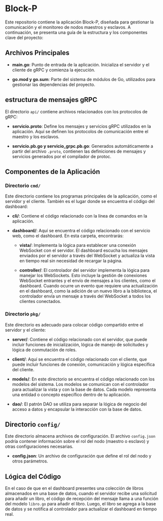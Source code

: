 # Block-P

Este repositorio contiene la aplicación Block-P, diseñada para gestionar la comunicación y el monitoreo de nodos maestros y esclavos. A continuación, se presenta una guía de la estructura y los componentes clave del proyecto:

## Archivos Principales

- **main.go**: Punto de entrada de la aplicación. Inicializa el servidor y el cliente de gRPC y comienza la ejecución.

- **go.mod y go.sum**: Parte del sistema de módulos de Go, utilizados para gestionar las dependencias del proyecto.

## estructura de mensajes gRPC

El directorio `api/` contiene archivos relacionados con los protocolos de gRPC:

- **servicio.proto**: Define los mensajes y servicios gRPC utilizados en la aplicación. Aquí se definen los protocolos de comunicación entre el maestro y los esclavos.

- **servicio.pb.go y servicio_grpc.pb.go**: Generados automáticamente a partir del archivo `.proto`, contienen las definiciones de mensajes y servicios generados por el compilador de protoc.

## Componentes de la Aplicación

### Directorio `cmd/`

Este directorio contiene los programas principales de la aplicación, como el servidor y el cliente. También es el lugar donde se encuentra el código del dashboard:

- **cli/**: Contiene el código relacionado con la línea de comandos en la aplicación.

- **dashboard/**: Aquí se encuentra el código relacionado con el servicio web, como el dashboard. En esta carpeta, encontrarás:

  - **vista/**: Implementa la lógica para establecer una conexión WebSocket con el servidor. El dashboard escucha los mensajes enviados por el servidor a través del WebSocket y actualiza la vista en tiempo real sin necesidad de recargar la página.

  - **controller/**: El controlador del servidor implementa la lógica para manejar los WebSockets. Esto incluye la gestión de conexiones WebSocket entrantes y el envío de mensajes a los clientes, como el dashboard. Cuando ocurre un evento que requiere una actualización en el dashboard, como la adición de un nuevo libro a la biblioteca, el controlador envía un mensaje a través del WebSocket a todos los clientes conectados.

### Directorio `pkg/`

Este directorio es adecuado para colocar código compartido entre el servidor y el cliente:

- **server/**: Contiene el código relacionado con el servidor, que puede incluir funciones de inicialización, lógica de manejo de solicitudes y lógica de conmutación de roles.

- **client/**: Aquí se encuentra el código relacionado con el cliente, que puede incluir funciones de conexión, comunicación y lógica específica del cliente.

- **models/**: En este directorio se encuentra el código relacionado con los modelos del sistema. Los modelos se comunican con el controlador para actualizar la vista y con la base de datos. Cada modelo representa una entidad o concepto específico dentro de tu aplicación.

- **dao/**: El patrón DAO se utiliza para separar la lógica de negocio del acceso a datos y encapsular la interacción con la base de datos.

## Directorio `config/`

Este directorio almacena archivos de configuración. El archivo `config.json` podría contener información sobre el rol del nodo (maestro o esclavo) y otras configuraciones necesarias.

- **config.json**: Un archivo de configuración que define el rol del nodo y otros parámetros.

## Lógica del Código

En el caso de que en el dashboard presentes una colección de libros almacenados en una base de datos, cuando el servidor recibe una solicitud para añadir un libro, el código de recepción del mensaje llama a una función del modelo `libro.go` para añadir el libro. Luego, el libro se agrega a la base de datos y se notifica al controlador para actualizar el dashboard en tiempo real.
